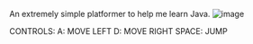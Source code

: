 An extremely simple platformer to help me learn Java.
![image](https://github.com/poach3r/borld/assets/58641438/63fd829e-873e-4b2d-909b-ee5ab7197f30)

CONTROLS:
A: MOVE LEFT
D: MOVE RIGHT
SPACE: JUMP
